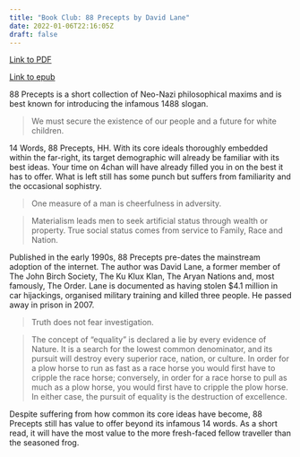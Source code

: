 ```yaml
---
title: "Book Club: 88 Precepts by David Lane"
date: 2022-01-06T22:16:05Z
draft: false
---
```


[Link to PDF](/books/88_precepts.pdf)

[Link to epub](/books/88_precepts.epub)

88 Precepts is a short collection of Neo-Nazi philosophical maxims and is best known for introducing the infamous 1488 slogan.

> We must secure the existence of our people and a future for white children.

14 Words, 88 Precepts, HH. With its core ideals thoroughly embedded within the far-right, its target demographic will already be familiar with its best ideas. Your time on 4chan will have already filled you in on the best it has to offer. What is left still has some punch but suffers from familiarity and the occasional sophistry.

> One measure of a man is cheerfulness in adversity.

> Materialism leads men to seek artificial status through wealth or property. True social status comes from service to Family, Race and Nation.

Published in the early 1990s, 88 Precepts pre-dates the mainstream adoption of the internet. The author was David Lane, a former member of The John Birch Society, The Ku Klux Klan, The Aryan Nations and, most famously, The Order. Lane is documented as having stolen $4.1 million in car hijackings, organised military training and killed three people. He passed away in prison in 2007.

> Truth does not fear investigation.

> The concept of “equality” is declared a lie by every evidence of Nature. It is a search for the lowest common denominator, and its pursuit will destroy every superior race, nation, or culture. In order for a plow horse to run as fast as a race horse you would first have to cripple the race horse; conversely, in order for a race horse to pull as much as a plow horse, you would first have to cripple the plow horse. In either case, the pursuit of equality is the destruction of excellence.

Despite suffering from how common its core ideas have become, 88 Precepts still has value to offer beyond its infamous 14 words. As a short read, it will have the most value to the more fresh-faced fellow traveller than the seasoned frog.